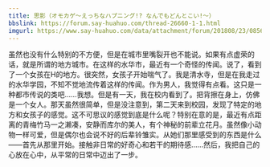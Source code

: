 ```yaml
---
title: 思影（オモカゲ～えっちなハプニング!? なんでもどんとこい!～）
bbslink: https://forum.say-huahuo.com/thread-26660-1-1.html
imgurl: https://www.say-huahuo.com/data/attachment/forum/201808/23/085607tsrrr3zyhnjoc3hh.jpg
---
```


虽然也没有什么特别的不方便，但是在城市里嘴裂开也不能说。如果有点虚荣的话，就是所谓的地方城市。在这样的水华市，最近有一个奇怪的传闻。说了，看到了一个女孩在H的地方。很突然，女孩子开始喘气了。我是清水寺，但是在我走过的水华学园，不知不觉地流传着这样的传闻。作为男人，我觉得有点看。这只是一种都市传说的类吧……我想。但是有一天，我在校内看到了。把背擦在身上，仿佛是一个女人。那天虽然很简单，但是没注意到，第二天来到校园，发现了特定的地方和女孩子的感觉。这不可思议的感觉到底是什么呢？特别在意的是，最近有点距离的青梅竹马一之濑凑，安静而库尔的美人，有个神秘的前辈立花月。虽然像小动物一样可爱，但是偶尔也会说不好的后辈铃雏实。从她们那里感受到的东西是什么——首先从那里开始。接触非日常的好奇心和若干的期待感……然后，我把自己的心放在心中，从平常的日常中迈出了一步。<!--more-->

